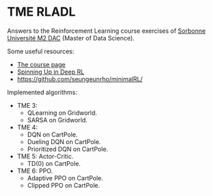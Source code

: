 # TME RLADL

Answers to the Reinforcement Learning course exercises of [Sorbonne Université M2 DAC](http://dac.lip6.fr/master/) (Master of Data Science).

Some useful resources:

- [The course page](http://dac.lip6.fr/master/rld-2020-2021/)
- [Spinning Up in Deep RL](https://spinningup.openai.com/en/latest/)
- https://github.com/seungeunrho/minimalRL/

Implemented algorithms:

- TME 3:
  - QLearning on Gridworld.
  - SARSA on Gridworld.
- TME 4:
  - DQN on CartPole.
  - Dueling DQN on CartPole.
  - Prioritized DQN on CartPole.
- TME 5: Actor-Critic.
  - TD(0) on CartPole.
- TME 6: PPO.
  - Adaptive PPO on CartPole.
  - Clipped PPO on CartPole.
